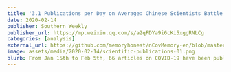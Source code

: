 ```yaml
---
title: '3.1 Publications per Day on Average: Chinese Scientists Battle the Outbreak'
date: 2020-02-14
publisher: Southern Weekly
publisher_url: https://mp.weixin.qq.com/s/a2qFDYa9i6cKi5xggRNLCg 
categories: [analysis]
external_url: https://github.com/memoryhonest/nCovMemory-en/blob/master/docs/2020-02-14/chinese_scientists_battle_the_outbreak.md
image: assets/media/2020-02-14/scientific-publications-01.png
blurb: From Jan 15th to Feb 5th, 66 articles on COVID-19 have been published by scientists in China. This is an average of 3.1 articles per day with the participation of 590 researchers.
---
```

